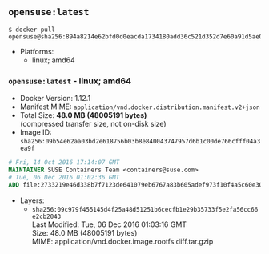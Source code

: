 ## `opensuse:latest`

```console
$ docker pull opensuse@sha256:894a8214e62bfd0d0eacda1734180add36c521d352d7e60a91d5ae07cbb15c09
```

-	Platforms:
	-	linux; amd64

### `opensuse:latest` - linux; amd64

-	Docker Version: 1.12.1
-	Manifest MIME: `application/vnd.docker.distribution.manifest.v2+json`
-	Total Size: **48.0 MB (48005191 bytes)**  
	(compressed transfer size, not on-disk size)
-	Image ID: `sha256:09b54e62aa03bd2e618756b03b8e840043747957d6b1c00de766cfff04a3ea9f`

```dockerfile
# Fri, 14 Oct 2016 17:14:07 GMT
MAINTAINER SUSE Containers Team <containers@suse.com>
# Tue, 06 Dec 2016 01:02:36 GMT
ADD file:2733219e46d338b7f7123de641079eb6767a83b605adef973f10f4a5c60e30ba in / 
```

-	Layers:
	-	`sha256:09c979f455145d4f25a48d51251b6cecfb1e29b35733f5e2fa56cc66e2cb2043`  
		Last Modified: Tue, 06 Dec 2016 01:03:16 GMT  
		Size: 48.0 MB (48005191 bytes)  
		MIME: application/vnd.docker.image.rootfs.diff.tar.gzip
